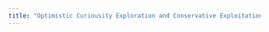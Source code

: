 ```yaml
---
title: "Optimistic Curiousity Exploration and Conservative Exploitation with Linear Reward Shaping"
---
```

